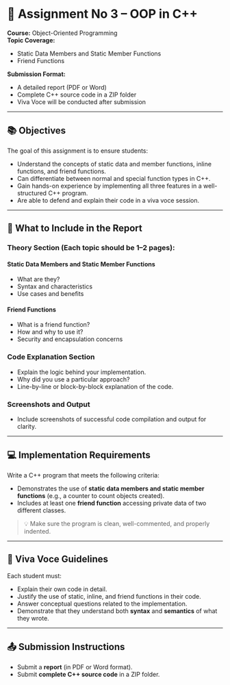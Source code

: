 # 📝 Assignment No 3 – OOP in C++

**Course:** Object-Oriented Programming  
**Topic Coverage:**
- Static Data Members and Static Member Functions  
- Friend Functions  

**Submission Format:**
- A detailed report (PDF or Word)  
- Complete C++ source code in a ZIP folder  
- Viva Voce will be conducted after submission  

---

## 📚 Objectives

The goal of this assignment is to ensure students:

- Understand the concepts of static data and member functions, inline functions, and friend functions.  
- Can differentiate between normal and special function types in C++.  
- Gain hands-on experience by implementing all three features in a well-structured C++ program.  
- Are able to defend and explain their code in a viva voce session.  

---

## 🧠 What to Include in the Report

### Theory Section (Each topic should be 1–2 pages):

#### Static Data Members and Static Member Functions
- What are they?  
- Syntax and characteristics  
- Use cases and benefits  

#### Friend Functions
- What is a friend function?  
- How and why to use it?  
- Security and encapsulation concerns  

### Code Explanation Section
- Explain the logic behind your implementation.  
- Why did you use a particular approach?  
- Line-by-line or block-by-block explanation of the code.  

### Screenshots and Output
- Include screenshots of successful code compilation and output for clarity.  

---

## 💻 Implementation Requirements

Write a C++ program that meets the following criteria:

- Demonstrates the use of **static data members and static member functions** (e.g., a counter to count objects created).  
- Includes at least one **friend function** accessing private data of two different classes.  

> 💡 Make sure the program is clean, well-commented, and properly indented.

---

## 🎤 Viva Voce Guidelines

Each student must:

- Explain their own code in detail.  
- Justify the use of static, inline, and friend functions in their code.  
- Answer conceptual questions related to the implementation.  
- Demonstrate that they understand both **syntax** and **semantics** of what they wrote.  

---

## 📤 Submission Instructions

- Submit a **report** (in PDF or Word format).  
- Submit **complete C++ source code** in a ZIP folder.  

